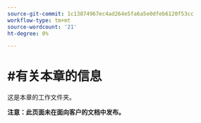 ```yaml
---
source-git-commit: 1c13874967ec4ad264e5fa6a5e0dfeb6120f53cc
workflow-type: tm+mt
source-wordcount: '21'
ht-degree: 0%

---
```

# #有关本章的信息

这是本章的工作文件夹。

**注意：此页面未在面向客户的文档中发布。**

